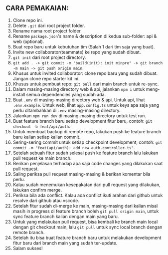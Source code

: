 ## CARA PEMAKAIAN:
1. Clone repo ini.
2. Delete ```.git``` dari root project folder.
3. Rename nama root project folder.
4. Rename ```package.json```'s name & description di kedua sub-folder: api & web (optional).
5. Buat repo baru untuk kebutuhan tim (Salah 1 dari tim saja yang buat).
6. Invite new collaborator(teammate) ke repo yang sudah dibuat.
7. ```git init``` dari root project directory.
8. ```git add . -> git commit -m "build(init): init minpro" -> git branch -m main -> git push origin main```.
9. Khusus untuk invited collaborator: clone repo baru yang sudah dibuat. Jangan clone repo starter kit ini.
10. Khusus untuk pembuat repo: ```git pull``` dari main branch untuk re-sync.
11. Dalam masing-masing directory web & api, jalankan ```npm i``` untuk meng-install semua dependencies yang sudah ada.
12. Buat ```.env``` di masing-masing directory web & api. Untuk api, lihat ```.env.example```. Untuk web, lihat ```app.config.ts``` untuk keys apa saja yang perlu ditambahkan di ```.env``` masing-masing directory.
13. Jalankan ```npm run dev``` di masing-masing directory untuk test run.
15. Buat feature branch baru setiap development fitur baru, contoh: ```git checkout -b feat/api/auth```.
16. Untuk membuat backup di remote repo, lakukan push ke feature branch baru kalian setiap kalian commit.
17. Sering-sering commit untuk setiap checkpoint development, contoh: ```git commit -m "feat(api/auth): add new auth.controller.ts"```.
18. Setelah sebuah fitur sudah selesai push ke feature branch lalu lakukan pull request ke main branch.
19. Berikan penjelasan terhadap apa saja code changes yang dilakukan saat pull request.
20. Saling periksa pull request masing-masing & berikan komentar bila perlu.
21. Kalau sudah menemukan kesepakatan dari pull request yang dilakukan, lakukan confirm merge.
22. Periksa bila ada conflict. Kalau ada conflict ikuti arahan dari github untuk resolve dari github atau vscode.
23. Setelah fitur sudah di-merge ke main, masing-masing dari kalian misal masih in progress di feature branch boleh ```git pull origin main```, untuk sync feature branch kalian dengan main yang baru.
24. Untuk yang melakukan pull request, bisa kembali ke branch main local dengan git checkout main, lalu ```git pull``` untuk sync local branch dengan remote branch.
25. Setelah itu bisa buat feature branch baru untuk melakukan development fitur baru dari branch main yang sudah ter-update.
26. Salam sukses!
